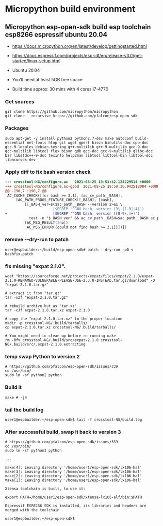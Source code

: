 # Micropython build environment

## Micropython esp-open-sdk build esp toolchain esp8266 espressif ubuntu 20.04

* https://docs.micropython.org/en/latest/develop/gettingstarted.html
* https://docs.espressif.com/projects/esp-idf/en/release-v3.0/get-started/linux-setup.html

* Ubuntu 20.04
* You'll need at least 5GB free space
* Build time approx: 30 mins with 4 cores i7-4770

### Get sources
```
git clone https://github.com/micropython/micropython
git clone --recursive https://github.com/pfalcon/esp-open-sdk
```

### Packages
```
sudo apt-get -y install python2 python2.7-dev make autoconf build-essential net-tools htop git wget gperf bison binutils-doc cpp-doc gcc-9-locales debian-keyring g++-multilib g++-9-multilib gcc-9-doc gcc-multilib libtool flex bison gdb gcc-doc gcc-9-multilib glibc-doc bzr libstdc++-9-doc texinfo help2man libtool libtool-bin libtool-doc libncurses-dev
```

### Apply diff to fix bash version check
```diff
--- crosstool-NG/configure.ac	2021-08-25 19:51:42.124229514 +0000
+++ crosstool-NG/configure.ac-good	2021-08-25 19:59:30.942518084 +0000
@@ -190,7 +190,7 @@
 AC_CACHE_CHECK([for bash >= 3.1], [ac_cv_path__BASH],
     [AC_PATH_PROGS_FEATURE_CHECK([_BASH], [bash],
         [[_BASH_ver=$($ac_path__BASH --version 2>&1 \
-                     |$EGREP '^GNU bash, version (3\.[1-9]|4)')
+                     |$EGREP '^GNU bash, version ([0-9\.]+)')
           test -n "$_BASH_ver" && ac_cv_path__BASH=$ac_path__BASH ac_path__BASH_found=:]],
         [AC_MSG_RESULT([no])
          AC_MSG_ERROR([could not find bash >= 3.1])])])
```

### remove --dry-run to patch
```
user@espbuilder:~/build/esp-open-sdk# patch --dry-run -p0 < bashfix.patch 
```

### fix missing "expat 2.1.0".
```
wget "https://sourceforge.net/projects/expat/files/expat/2.1.0/expat-2.1.0-RENAMED-VULNERABLE-PLEASE-USE-2.3.0-INSTEAD.tar.gz/download" -O "expat-2.1.0.tar.gz"

# extract it from "tar.gz"
tar -xzf "expat-2.1.0.tar.gz"

# rebuild archive but as "tar.xz"
tar -cJf expat-2.1.0.tar.xz expat-2.1.0

# copy the "expat-2.1.0.tar.xz" to the proper location
mkdir -p crosstool-NG/.build/tarballs/
cp expat-2.1.0.tar.xz crosstool-NG/.build/tarballs/

# You might need to clean up before re-running make
rm -Rfv crosstool-NG/.build/src/expat-2.1.0 crosstool-NG/.build/src/.expat-2.1.0.extracting
```

### temp swap Python to version 2
```
# https://github.com/pfalcon/esp-open-sdk/issues/339
cd /usr/bin/
sudo ln -sf python2 python
```

### Build it
```
make # -j4
```

### tail the build log
```
user1@espbuilder:~/esp-open-sdk$ tail -f crosstool-NG/build.log
```

### After successful build, swap it back to version 3
```
# https://github.com/pfalcon/esp-open-sdk/issues/339
cd /usr/bin/
sudo ln -sf python3 python
```


```
...

make[4]: Leaving directory '/home/user1/esp-open-sdk/lx106-hal'
make[3]: Leaving directory '/home/user1/esp-open-sdk/lx106-hal'
make[2]: Leaving directory '/home/user1/esp-open-sdk/lx106-hal'
make[1]: Leaving directory '/home/user1/esp-open-sdk/lx106-hal'

Xtensa toolchain is built, to use it:

export PATH=/home/user1/esp-open-sdk/xtensa-lx106-elf/bin:$PATH

Espressif ESP8266 SDK is installed, its libraries and headers are merged with the toolchain

user1@espbuilder:~/esp-open-sdk$ 
```
